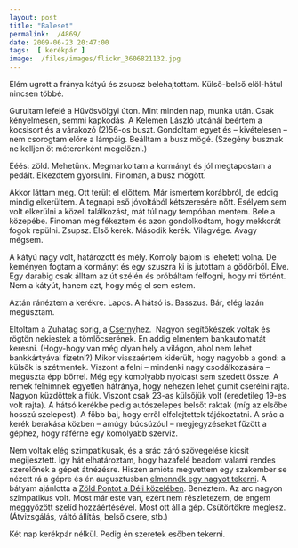 ```yaml
---
layout: post
title: "Baleset"
permalink:  /4869/ 
date: 2009-06-23 20:47:00
tags:  [ kerékpár ] 
image:  /files/images/flickr_3606821132.jpg 
---
```

Elém ugrott a fránya kátyú és zsupsz belehajtottam. Külső-belső elöl-hátul nincsen többé.

Gurultam lefelé a Hűvösvölgyi úton. Mint minden nap, munka után. Csak kényelmesen, semmi kapkodás. A Kelemen László utcánál beértem a kocsisort és a várakozó (2)56-os buszt. Gondoltam egyet és &ndash; kivételesen &ndash; nem csorogtam előre a lámpáig. Beálltam a busz mögé. (Szegény busznak ne kelljen öt méterenként megelőzni.)

Ééés: zöld. Mehetünk. Megmarkoltam a kormányt és jól megtapostam a pedált. Elkezdtem gyorsulni. Finoman, a busz mögött.

Akkor láttam meg. Ott terült el előttem. Már ismertem korábbról, de eddig mindig elkerültem. A tegnapi eső jóvoltából kétszeresére nőtt. Esélyem sem volt elkerülni a közeli találkozást, mát túl nagy tempóban mentem. Bele a közepébe. Finoman még fékeztem és azon gondolkodtam, hogy mekkorát fogok repülni. Zsupsz. Első kerék. Második kerék. Világvége. Avagy mégsem.

A kátyú nagy volt, határozott és mély. Komoly bajom is lehetett volna. De keményen fogtam a kormányt és egy szuszra ki is jutottam a gödörből. Élve. Egy darabig csak álltam az út szélén és próbáltam felfogni, hogy mi történt. Nem a kátyút, hanem azt, hogy még el sem estem.

Aztán ránéztem a kerékre. Lapos. A hátsó is. Basszus. Bár, elég lazán megúsztam.

Eltoltam a Zuhatag sorig, a <a href="http://www.csernykp.fw.hu">Cserny</a>hez. &nbsp;Nagyon segítőkészek voltak és rögtön nekiestek a tömlőcserének. Én addig elmentem bankautomatát keresni. (Hogy-hogy van még olyan hely a világon, ahol nem lehet bankkártyával fizetni?) Mikor visszaértem kiderült, hogy nagyobb a gond: a külsők is szétmentek. Viszont a felni &ndash; mindenki nagy csodálkozására &ndash; megúszta épp bőrrel. Még egy komolyabb nyolcast sem szedett össze. A remek felnimnek egyetlen hátránya, hogy nehezen lehet gumit cserélni rajta. Nagyon küzdöttek a fiúk. Viszont csak 23-as külsőjük volt (eredetileg 19-es volt rajta). A hátsó kerékbe pedig autószelepes belsőt raktak (míg az elsőbe hosszú szelepest). A főbb baj, hogy erről elfelejtettek tájékoztatni. A srác a kerék berakása közben &ndash; amúgy búcsúzóul &ndash; megjegyzéseket fűzött a géphez, hogy ráférne egy komolyabb szerviz.

Nem voltak elég szimpatikusak, és a srác záró szövegelése kicsit megijesztett. &Iacute;gy hát elhatároztam, hogy hazafelé beadom valami rendes szerelőnek a gépet átnézésre. Hiszen amióta megvettem egy szakember se nézett rá a gépre és én augusztusban <a href="https://twitter.com/patkoszeg/status/2291760507">elmennék egy nagyot tekerni</a>. A bátyám ajánlotta a <a href="http://maps.google.com/maps/ms?ie=UTF8&amp;hl=en&amp;msa=0&amp;msid=105391253191020455750.000440263ba5946386807&amp;ll=47.492124,19.031475&amp;spn=0.009366,0.016565&amp;z=16 ">Zöld Pontot a Déli közelében</a>. Benéztem. Az arc nagyon szimpatikus volt. Most már este van, ezért nem részletezem, de engem meggyőzött szelíd hozzáértésével. Most ott áll a gép. Csütörtökre meglesz. (Átvizsgálás, váltó állítás, belső csere, stb.)

Két nap kerékpár nélkül. Pedig én szeretek esőben tekerni.

